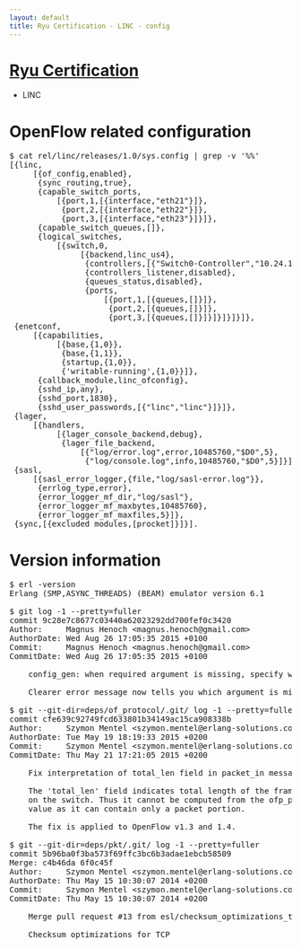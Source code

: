 ```yaml
---
layout: default
title: Ryu Certification - LINC - config
---
```

# [Ryu Certification](http://osrg.github.io/ryu/certification.html)
* LINC

# OpenFlow related configuration
<pre>
$ cat rel/linc/releases/1.0/sys.config | grep -v '%%'
[{linc,
     [{of_config,enabled},
      {sync_routing,true},
      {capable_switch_ports,
          [{port,1,[{interface,"eth21"}]},
           {port,2,[{interface,"eth22"}]},
           {port,3,[{interface,"eth23"}]}]},
      {capable_switch_queues,[]},
      {logical_switches,
          [{switch,0,
               [{backend,linc_us4},
                {controllers,[{"Switch0-Controller","10.24.150.30",6633,tcp}]},
                {controllers_listener,disabled},
                {queues_status,disabled},
                {ports,
                    [{port,1,[{queues,[]}]},
                     {port,2,[{queues,[]}]},
                     {port,3,[{queues,[]}]}]}]}]}]},
 {enetconf,
     [{capabilities,
          [{base,{1,0}},
           {base,{1,1}},
           {startup,{1,0}},
           {'writable-running',{1,0}}]},
      {callback_module,linc_ofconfig},
      {sshd_ip,any},
      {sshd_port,1830},
      {sshd_user_passwords,[{"linc","linc"}]}]},
 {lager,
     [{handlers,
          [{lager_console_backend,debug},
           {lager_file_backend,
               [{"log/error.log",error,10485760,"$D0",5},
                {"log/console.log",info,10485760,"$D0",5}]}]}]},
 {sasl,
     [{sasl_error_logger,{file,"log/sasl-error.log"}},
      {errlog_type,error},
      {error_logger_mf_dir,"log/sasl"},
      {error_logger_mf_maxbytes,10485760},
      {error_logger_mf_maxfiles,5}]},
 {sync,[{excluded_modules,[procket]}]}].
</pre>

# Version information
<pre>
$ erl -version
Erlang (SMP,ASYNC_THREADS) (BEAM) emulator version 6.1

$ git log -1 --pretty=fuller
commit 9c28e7c8677c03440a62023292dd700fef0c3420
Author:     Magnus Henoch &lt;magnus.henoch@gmail.com&gt;
AuthorDate: Wed Aug 26 17:05:35 2015 +0100
Commit:     Magnus Henoch &lt;magnus.henoch@gmail.com&gt;
CommitDate: Wed Aug 26 17:05:35 2015 +0100

    config_gen: when required argument is missing, specify which one
    
    Clearer error message now tells you which argument is missing.

$ git --git-dir=deps/of_protocol/.git/ log -1 --pretty=fuller
commit cfe639c92749fcd633801b34149ac15ca908338b
Author:     Szymon Mentel &lt;szymon.mentel@erlang-solutions.com&gt;
AuthorDate: Tue May 19 18:19:33 2015 +0200
Commit:     Szymon Mentel &lt;szymon.mentel@erlang-solutions.com&gt;
CommitDate: Thu May 21 17:21:05 2015 +0200

    Fix interpretation of total_len field in packet_in message
    
    The 'total_len' field indicates total length of the frame captured
    on the switch. Thus it cannot be computed from the ofp_packet_in.data field
    value as it can contain only a packet portion.
    
    The fix is applied to OpenFlow v1.3 and 1.4.

$ git --git-dir=deps/pkt/.git/ log -1 --pretty=fuller
commit 5b96ba0f3ba573f69ffc3bc6b3adae1ebcb58509
Merge: c4b46da 6f0c45f
Author:     Szymon Mentel &lt;szymon.mentel@erlang-solutions.com&gt;
AuthorDate: Thu May 15 10:30:07 2014 +0200
Commit:     Szymon Mentel &lt;szymon.mentel@erlang-solutions.com&gt;
CommitDate: Thu May 15 10:30:07 2014 +0200

    Merge pull request #13 from esl/checksum_optimizations_tcp
    
    Checksum optimizations for TCP
</pre>
